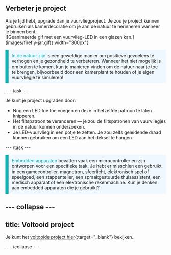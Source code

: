 ## Verbeter je project

<div style="display: flex; flex-wrap: wrap">
<div style="flex-basis: 200px; flex-grow: 1; margin-right: 15px;">
Als je tijd hebt, upgrade dan je vuurvliegproject. Je zou je project kunnen gebruiken als kamerdecoratie om je aan de natuur te herinneren wanneer je binnen bent. 
</div>
<div>
![Geanimeerde gif met een vuurvlieg-LED in een glazen kan.](images/firefly-jar.gif){:width="300px"}
</div>
</div>

<p style='border-left: solid; border-width:10px; border-color: #0faeb0; background-color: aliceblue; padding: 10px;'>
<span style="color: #0faeb0">In de natuur zijn</span> is een geweldige manier om positieve gevoelens te verhogen en je gezondheid te verbeteren. Wanneer het niet mogelijk is om buiten te komen, kun je manieren vinden om de natuur naar je toe te brengen, bijvoorbeeld door een kamerplant te houden of je eigen vuurvliegje te simuleren!</p>

--- task ---

Je kunt je project upgraden door:
+ Nog een LED toe toe voegen en deze in hetzelfde patroon te laten knipperen.
+ Het flitspatroon te veranderen — je zou de flitspatronen van vuurvliegjes in de natuur kunnen onderzoeken.
+ Je LED-vuurvlieg in een potje te zetten. Je zou zelfs geleidende draad kunnen gebruiken om een LED aan het deksel te hangen.

--- /task ---

<p style='border-left: solid; border-width:10px; border-color: #0faeb0; background-color: aliceblue; padding: 10px;'>
<span style="color: #0faeb0">Embedded apparaten</span> bevatten vaak een microcontroller en zijn ontworpen voor een specifieke taak. Je hebt er misschien een gebruikt in een gamecontroller, magnetron, sfeerlicht, elektronisch spel of speelgoed, een stappenteller, een spraakgestuurde thuisassistent, een medisch apparaat of een elektronische rekenmachine. Kun je denken aan embedded apparaten die je gebruikt?</p>

--- collapse ---
---
title: Voltooid project
---

Je kunt het [voltooide project hier](https://rpf.io/p/nl-NL/led-firefly-get){:target="_blank"} bekijken.

--- /collapse ---
